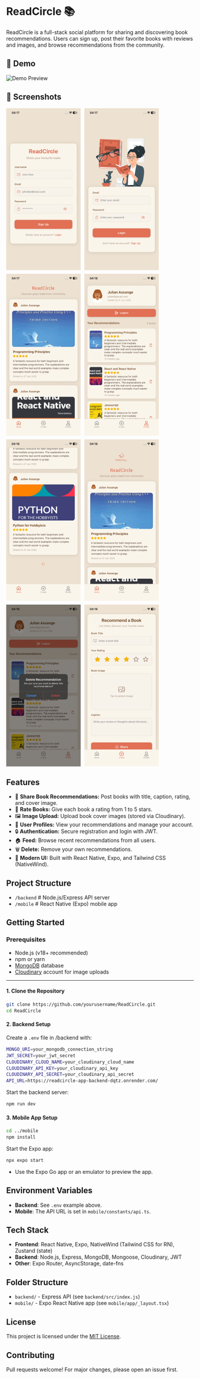 # ReadCircle 📚

ReadCircle is a full-stack social platform for sharing and discovering book recommendations. Users can sign up, post their favorite books with reviews and images, and browse recommendations from the community.

## 🎥 Demo

<img src="./media/demo.gif" alt="Demo Preview" width="340" height="600">

## 📸 Screenshots

<div style="display: flex; flex-wrap: wrap; gap: 10px;">
  <img src="./media/IMG_3134.PNG" alt="Screenshot 1" width="200" />
  <img src="./media/IMG_3136.PNG" alt="Screenshot 2" width="200" />
  <img src="./media/IMG_3135.PNG" alt="Screenshot 3" width="200" />
  <img src="./media/IMG_3137.PNG" alt="Screenshot 4" width="200" />
  <img src="./media/IMG_3138.PNG" alt="Screenshot 5" width="200" />
  <img src="./media/IMG_3139.PNG" alt="Screenshot 6" width="200" />
  <img src="./media/IMG_3140.PNG" alt="Screenshot 7" width="200" />
  <img src="./media/IMG_3141.PNG" alt="Screenshot 8" width="200" />
</div>


## Features

- 📖 **Share Book Recommendations:** Post books with title, caption, rating, and cover image.
- 🌟 **Rate Books:** Give each book a rating from 1 to 5 stars.
- 🖼️ **Image Upload:** Upload book cover images (stored via Cloudinary).
- 👤 **User Profiles:** View your recommendations and manage your account.
- 🔒 **Authentication:** Secure registration and login with JWT.
- 🏠 **Feed:** Browse recent recommendations from all users.
- 🗑️ **Delete:** Remove your own recommendations.
- 🎨 **Modern UI:** Built with React Native, Expo, and Tailwind CSS (NativeWind).

## Project Structure

- `/backend` # Node.js/Express API server
- `/mobile` # React Native (Expo) mobile app

## Getting Started

### Prerequisites

- Node.js (v18+ recommended)
- npm or yarn
- [MongoDB](https://www.mongodb.com/) database
- [Cloudinary](https://cloudinary.com/) account for image uploads

---

#### 1. Clone the Repository

```sh
git clone https://github.com/yourusername/ReadCircle.git
cd ReadCircle
```

#### 2. Backend Setup

Create a `.env` file in /backend with:

```sh
MONGO_URI=your_mongodb_connection_string
JWT_SECRET=your_jwt_secret
CLOUDINARY_CLOUD_NAME=your_cloudinary_cloud_name
CLOUDINARY_API_KEY=your_cloudinary_api_key
CLOUDINARY_API_SECRET=your_cloudinary_api_secret
API_URL=https://readcircle-app-backend-dqtz.onrender.com/
```

Start the backend server:

```sh
npm run dev
```

#### 3. Mobile App Setup

```sh
cd ../mobile
npm install
```

Start the Expo app:

```sh
npx expo start
```

- Use the Expo Go app or an emulator to preview the app.

## Environment Variables

- **Backend**: See `.env` example above.
- **Mobile**: The API URL is set in `mobile/constants/api.ts`.

## Tech Stack

- **Frontend**: React Native, Expo, NativeWind (Tailwind CSS for RN), Zustand (state)
- **Backend**: Node.js, Express, MongoDB, Mongoose, Cloudinary, JWT
- **Other**: Expo Router, AsyncStorage, date-fns

## Folder Structure

- `backend/` - Express API (see `backend/src/index.js`)
- `mobile/` - Expo React Native app (see `mobile/app/_layout.tsx`)

## License

This project is licensed under the [MIT License](./LICENSE).

## Contributing

Pull requests welcome! For major changes, please open an issue first.
